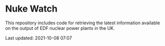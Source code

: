 # Nuke Watch

This repository includes code for retrieving the latest information available on the output of EDF nuclear power plants in the UK.

Last updated: 2021-10-08 07:07